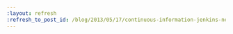 ```yaml
---
:layout: refresh
:refresh_to_post_id: /blog/2013/05/17/continuous-information-jenkins-newsletter-vol-4
---
```

